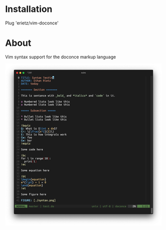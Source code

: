 # Installation

Plug 'erietz/vim-doconce'

# About

Vim syntax support for the doconce markup language

![Screenshot](./test/syntax.png)
